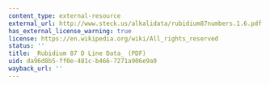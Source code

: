 ```yaml
---
content_type: external-resource
external_url: http://www.steck.us/alkalidata/rubidium87numbers.1.6.pdf
has_external_license_warning: true
license: https://en.wikipedia.org/wiki/All_rights_reserved
status: ''
title: _Rubidium 87 D Line Data_ (PDF)
uid: da96d8b5-ff0e-481c-b466-7271a906e9a9
wayback_url: ''
---
```

